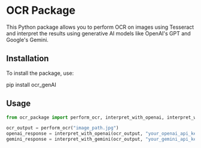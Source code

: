 # OCR Package

This Python package allows you to perform OCR on images using Tesseract and interpret the results using generative AI models like OpenAI's GPT and Google's Gemini.

## Installation

To install the package, use:

pip install ocr_genAI

## Usage

```python
from ocr_package import perform_ocr, interpret_with_openai, interpret_with_gemini

ocr_output = perform_ocr("image_path.jpg")
openai_response = interpret_with_openai(ocr_output, "your_openai_api_key")
gemini_response = interpret_with_gemini(ocr_output, "your_gemini_api_key")


